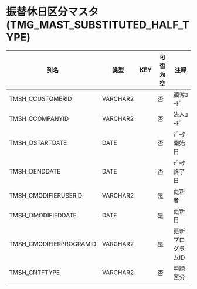 # 振替休日区分マスタ(TMG_MAST_SUBSTITUTED_HALF_TYPE)
| 列名   | 类型   | KEY  | 可否为空 | 注释   |
| ---- | ---- | ---- | ---- | ---- |
|TMSH_CCUSTOMERID|VARCHAR2||否|顧客ｺｰﾄﾞ|
|TMSH_CCOMPANYID|VARCHAR2||否|法人ｺｰﾄﾞ|
|TMSH_DSTARTDATE|DATE||否|ﾃﾞｰﾀ開始日|
|TMSH_DENDDATE|DATE||否|ﾃﾞｰﾀ終了日|
|TMSH_CMODIFIERUSERID|VARCHAR2||是|更新者|
|TMSH_DMODIFIEDDATE|DATE||是|更新日|
|TMSH_CMODIFIERPROGRAMID|VARCHAR2||是|更新プログラムID|
|TMSH_CNTFTYPE|VARCHAR2||否|申請区分|
